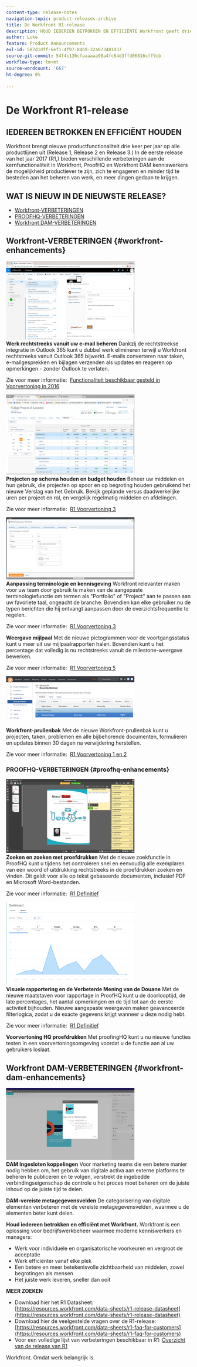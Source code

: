 ```yaml
---
content-type: release-notes
navigation-topic: product-releases-archive
title: De Workfront R1-release
description: HOUD IEDEREEN BETROKKEN EN EFFICIËNTE Workfront geeft drie keer per jaar nieuwe productfunctionaliteit aan alle productlijnen (Versie 1, Versie 2, en Versie 3.) In de eerste release van het jaar 2017 (R1,) bieden verschillende verbeteringen aan de kernfunctionaliteit in Workfront, ProofHQ en Workfront DAM kenniswerkers de mogelijkheid productiever te zijn, zich te engageren en minder tijd te besteden aan het beheren van werk, en meer dingen gedaan te krijgen.
author: Luke
feature: Product Announcements
exl-id: 587d1dff-6ef1-4f97-84b9-32a073481d37
source-git-commit: 54f4c136cfaaaaaa90a4fc64d3ffd06816cff9cb
workflow-type: tm+mt
source-wordcount: '667'
ht-degree: 0%

---
```


# De Workfront R1-release

## IEDEREEN BETROKKEN EN EFFICIËNT HOUDEN

Workfront brengt nieuwe productfunctionaliteit drie keer per jaar op alle productlijnen uit (Release 1, Release 2 en Release 3.) In de eerste release van het jaar 2017 (R1,) bieden verschillende verbeteringen aan de kernfunctionaliteit in Workfront, ProofHQ en Workfront DAM kenniswerkers de mogelijkheid productiever te zijn, zich te engageren en minder tijd te besteden aan het beheren van werk, en meer dingen gedaan te krijgen.

## WAT IS NIEUW IN DE NIEUWSTE RELEASE?

* [Workfront-VERBETERINGEN](#workfront-enhancements)
* [PROOFHQ-VERBETERINGEN](#proofhq-enhancements)
* [Workfront DAM-VERBETERINGEN](#workfront-dam-enhancements)

## Workfront-VERBETERINGEN {#workfront-enhancements}

![Outlook_365_Integratie_1.png](assets/outlook-365-integration-1-350x212.png)\
**Werk rechtstreeks vanuit uw e-mail beheren**
Dankzij de rechtstreekse integratie in Outlook 365 kunt u dubbel werk elimineren terwijl u Workfront rechtstreeks vanuit Outlook 365 bijwerkt. E-mails converteren naar taken, e-mailgesprekken en bijlagen verzenden als updates en reageren op opmerkingen - zonder Outlook te verlaten.

Zie voor meer informatie:  [Functionaliteit beschikbaar gesteld in Voorvertoning in 2016](../../../../product-announcements/product-releases/quarterly-release-archive/r1-release-activity/available-in-preview-in-2016.md)

![](assets/mceclip0-350x218.png)\
**Projecten op schema houden en budget houden**
Beheer uw middelen en hun gebruik, die projecten op spoor en op begroting houden gebruikend het nieuwe Verslag van het Gebruik. Bekijk geplande versus daadwerkelijke uren per project en rol, en vergelijk regelmatig middelen en afdelingen.

Zie voor meer informatie:  [R1 Voorvertoning 3](../../../../product-announcements/product-releases/quarterly-release-archive/r1-release-activity/r1-preview-3.md)

![](assets/mceclip1-350x169.png)\
**Aanpassing terminologie en kennisgeving**
Workfront relevanter maken voor uw team door gebruik te maken van de aangepaste terminologiefunctie om termen als &quot;Portfolio&quot; of &quot;Project&quot; aan te passen aan uw favoriete taal, ongeacht de branche. Bovendien kan elke gebruiker nu de typen berichten die hij ontvangt aanpassen door de overzichtsfrequentie te regelen.

Zie voor meer informatie:  [R1 Voorvertoning 3](../../../../product-announcements/product-releases/quarterly-release-archive/r1-release-activity/r1-preview-3.md)

**Weergave mijlpaal**
Met de nieuwe pictogrammen voor de voortgangsstatus kunt u meer uit uw mijlpaalrapporten halen. Bovendien kunt u het percentage dat volledig is nu rechtstreeks vanuit de milestone-weergave bewerken.

Zie voor meer informatie:  [R1 Voorvertoning 5](../../../../product-announcements/product-releases/quarterly-release-archive/r1-release-activity/r1-preview-5.md)

![](assets/mceclip3-350x122.png)

**Workfront-prullenbak**
Met de nieuwe Workfront-prullenbak kunt u projecten, taken, problemen en alle bijbehorende documenten, formulieren en updates binnen 30 dagen na verwijdering herstellen.

Zie voor meer informatie:  [R1 Voorvertoning 1 en 2](../../../../product-announcements/product-releases/quarterly-release-archive/r1-release-activity/r1-peview-1-and-2.md)

### PROOFHQ-VERBETERINGEN {#proofhq-enhancements}

![](assets/mceclip4-350x201.png)\
**Zoeken en zoeken met proefdrukken**
Met de nieuwe zoekfunctie in ProofHQ kunt u tijdens het controleren snel en eenvoudig alle exemplaren van een woord of uitdrukking rechtstreeks in de proefdrukken zoeken en vinden. Dit geldt voor alle op tekst gebaseerde documenten, inclusief PDF en Microsoft Word-bestanden.

Zie voor meer informatie:  [R1 Definitief](../../../../product-announcements/product-releases/quarterly-release-archive/r1-release-activity/r1-final.md)

![](assets/mceclip5-350x226.png)\
**Visuele rapportering en de Verbeterde Mening van de Douane**
Met de nieuwe maatstaven voor rapportage in ProofHQ kunt u de doorlooptijd, de late percentages, het aantal opmerkingen en de tijd tot aan de eerste activiteit bijhouden. Nieuwe aangepaste weergaven maken geavanceerde filterlogica, zodat u de exacte gegevens krijgt wanneer u deze nodig hebt.

Zie voor meer informatie:  [R1 Definitief](../../../../product-announcements/product-releases/quarterly-release-archive/r1-release-activity/r1-final.md)

**Voorvertoning HQ proefdrukken**
Met proofingHQ kunt u nu nieuwe functies testen in een voorvertoningsomgeving voordat u de functie aan al uw gebruikers loslaat.

## Workfront DAM-VERBETERINGEN {#workfront-dam-enhancements}

![](assets/mceclip6-350x195.png)\
**DAM Ingesloten koppelingen**
Voor marketing teams die een betere manier nodig hebben om, het gebruik van digitale activa aan externe platforms te beheren te publiceren en te volgen, verstrekt de ingebedde verbindingseigenschap de controle u het proces moet beheren om de juiste inhoud op de juiste tijd te delen.

**DAM-vereiste metagegevensvelden**
De categorisering van digitale elementen verbeteren met de vereiste metagegevensvelden, waarmee u de elementen beter kunt delen.

**Houd iedereen betrokken en efficiënt met Workfront.**
Workfront is een oplossing voor bedrijfswerkbeheer waarmee moderne kenniswerkers en managers:

* Werk voor individuele en organisatorische voorkeuren en vergroot de acceptatie
* Werk efficiënter vanaf elke plek
* Een betere en meer betekenisvolle zichtbaarheid van middelen, zowel begrotingen als mensen
* Het juiste werk leveren, sneller dan ooit

**MEER ZOEKEN**

* Download hier het R1 Datasheet:  [https://resources.workfront.com/data-sheets/r1-release-datasheet](https://resources.workfront.com/data-sheets/r1-release-datasheet)
* Download hier de veelgestelde vragen over de R1-release: [https://resources.workfront.com/data-sheets/r1-faq-for-customers](https://resources.workfront.com/data-sheets/r1-faq-for-customers)
* Voor een volledige lijst van verbeteringen beschikbaar in R1: [Overzicht van de release van R1](../../../../product-announcements/product-releases/quarterly-release-archive/r1-release-activity/r1-release-activity-overview.md)

Workfront. Omdat werk belangrijk is.
